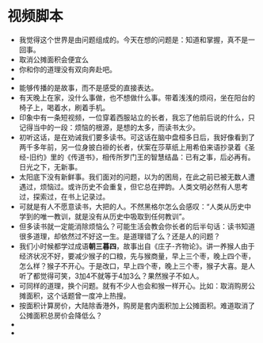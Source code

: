 # 视频脚本
- 我觉得这个世界是由问题组成的。今天在想的问题是：知道和掌握，真不是一回事。
- 取消公摊面积会便宜么
- 你和你的道理没有双向奔赴吧。
-
- 能够传播的是故事，而不是感受的直接表达。
- 有天晚上在家，没什么事做，也不想做什么事。带着浅浅的烦闷，坐在阳台的椅子上，喝着水，刷着手机。
- 印象中有一条短视频，一位穿着西服站立的长者，我忘了他前后说的什么，只记得当中的一段：烦恼的根源，是想的太多，而读书太少。
- 初听这话，是在劝诫我们要多读书。可这话在脑中盘桓多日后，我好像看到了两千多年前，另一位身披白褂的长者，伏案在莎草纸上用希伯来语抄录着《圣经-旧约》里的《传道书》，相传所罗门王的智慧结晶：已有之事，后必再有。日光之下，无新事。
- 太阳底下没有新鲜事。我们面对的问题，以为的困局，在此之前已被无数人遭遇过，烦恼过。或许历史不会重复，但它总在押韵。人类文明必然有人思考过，探索过，在书上记录过。
- 可就是有人不愿意读书，大把的人。不然黑格尔怎么会感叹：“人类从历史中学到的唯一教训，就是没有从历史中吸取到任何教训”。
- 但多读书就一定能消除烦恼么？可能生活会教会你长者的后半句话：读书知道很多道理，却依然过不好这一生。是道理错了么？还是人的问题？
- 我们小时候都学过成语**朝三暮四**，故事出自《庄子-齐物论》。讲一养猴人由于经济状况不好，要减少猴子的口粮，先与猴商量，早上三个枣，晚上四个枣，怎么样？猴子不开心。于是改口，早上四个枣，晚上三个枣，猴子大喜。是人听了都觉得可笑，3加4不就等于4加3么？果然猴子不如人。
- 可同样的道理，换个问题。就有不少人也会和猴一样开心。比如：取消购房公摊面积，这个话题曾一度冲上热搜。
- 按面积计算房价，大陆除香港外，购房是套内面积加上公摊面积。难道取消了公摊面积总房价会降低么？
-
-